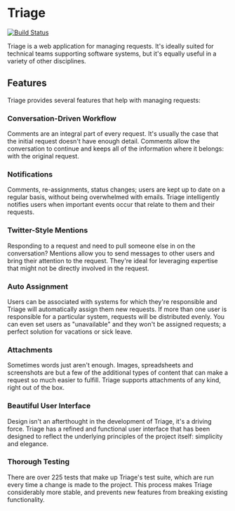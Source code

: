 
# Triage

[![Build Status](https://travis-ci.org/jmacdonald/triage.png)](https://travis-ci.org/jmacdonald/triage)

Triage is a web application for managing requests. It's ideally suited for technical teams supporting software systems, but it's equally useful in a variety of other disciplines.

## Features

Triage provides several features that help with managing requests:

### Conversation-Driven Workflow

Comments are an integral part of every request. It's usually the case that the initial request doesn't have enough detail. Comments allow the conversation to continue and keeps all of the information where it belongs: with the original request.

### Notifications

Comments, re-assignments, status changes; users are kept up to date on a regular basis, without being overwhelmed with emails. Triage intelligently notifies users when important events occur that relate to them and their requests.

### Twitter-Style Mentions

Responding to a request and need to pull someone else in on the conversation? Mentions allow you to send messages to other users and bring their attention to the request. They're ideal for leveraging expertise that might not be directly involved in the request.

### Auto Assignment

Users can be associated with systems for which they're responsible and Triage will automatically assign them new requests. If more than one user is responsible for a particular system, requests will be distributed evenly. You can even set users as "unavailable" and they won't be assigned requests; a perfect solution for vacations or sick leave.

### Attachments

Sometimes words just aren't enough. Images, spreadsheets and screenshots are but a few of the additional types of content that can make a request so much easier to fulfill. Triage supports attachments of any kind, right out of the box.

### Beautiful User Interface

Design isn't an afterthought in the development of Triage, it's a driving force. Triage has a refined and functional user interface that has been designed to reflect the underlying principles of the project itself: simplicity and elegance.

### Thorough Testing

There are over 225 tests that make up Triage's test suite, which are run every time a change is made to the project. This process makes Triage considerably more stable, and prevents new features from breaking existing functionality.
